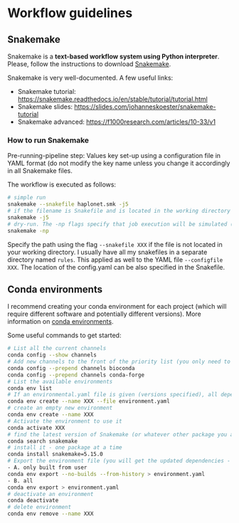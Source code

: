 # Workflow guidelines
## Snakemake
Snakemake is a **text-based workflow system using Python interpreter**. Please, follow the instructions to download [Snakemake](https://snakemake.readthedocs.io/en/stable/getting_started/installation.html). 

Snakemake is very well-documented. A few useful links:
- Snakemake tutorial: https://snakemake.readthedocs.io/en/stable/tutorial/tutorial.html
- Snakemake slides: https://slides.com/johanneskoester/snakemake-tutorial 
- Snakemake advanced: https://f1000research.com/articles/10-33/v1
  
### How to run Snakemake

Pre-running-pipeline step:
Values key set-up using a configuration file in YAML format (do not modify the key name unless you change it accordingly in all Snakemake files.

The workflow is executed as follows:

```bash
# simple run 
snakemake --snakefile haplonet.smk -j5
# if the filename is Snakefile and is located in the working directory you don't have to provide the name 
snakemake -j5
# dry-run. The -np flags specify that job execution will be simulated (-n) and the individual rule commands printed (-p)
snakemake -np

```
Specify the path using the flag ```--snakefile XXX``` if the file is not located in your working directory. I usually have all my snakefiles in a separate directory named  ```rules```. This applied as well to the YAML file ```--configfile XXX```. The location of the config.yaml can be also specified in the Snakefile. 

## Conda environments

I recommend creating your conda environment for each project (which will require different software and potentially different versions). More information on [conda environments](https://docs.conda.io/projects/conda/en/latest/user-guide/index.html). 

Some useful commands to get started:

```bash
# List all the current channels
conda config --show channels
# Add new channels to the front of the priority list (you only need to do this once)
conda config --prepend channels bioconda
conda config --prepend channels conda-forge
# List the available environments
conda env list
# If an environmental.yaml file is given (versions specified), all dependencies and packages can be installed in a new env as follow: 
conda env create --name XXX --file environment.yaml
# create an empty new environment
conda env create --name XXX
# Activate the environment to use it
conda activate XXX
# find the latest version of Snakemake (or whatever other package you are interested in)
conda search snakemake
# install it - one package at a time
conda install snakemake=5.15.0
# Export the environment file (you will get the updated dependencies - if you had installed new ones after the creation of the env)
- A. only built from user
conda env export --no-builds --from-history > environment.yaml
- B. all
conda env export > environment.yaml
# deactivate an environment
conda deactivate
# delete environment
conda env remove --name XXX
```
